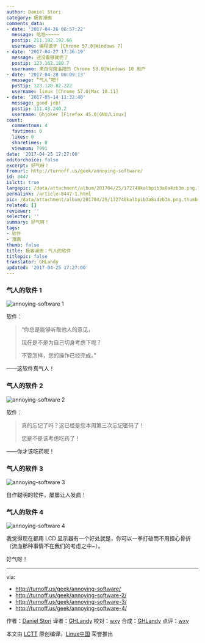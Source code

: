 ```yaml
---
author: Daniel Stori
category: 极客漫画
comments_data:
- date: '2017-04-26 08:57:22'
  message: 哈哈~~~~~
  postip: 211.102.192.66
  username: 编程浪子 [Chrome 57.0|Windows 7]
- date: '2017-04-27 17:36:19'
  message: 还没看够就完了
  postip: 123.162.180.7
  username: 来自河南洛阳的 Chrome 58.0|Windows 10 用户
- date: '2017-04-28 00:09:13'
  message: “气人”吧！
  postip: 123.120.82.222
  username: linux [Chrome 57.0|Mac 10.11]
- date: '2017-05-14 11:32:40'
  message: good job!
  postip: 111.43.240.2
  username: Ghjoker [Firefox 45.0|GNU/Linux]
count:
  commentnum: 4
  favtimes: 0
  likes: 0
  sharetimes: 0
  viewnum: 7991
date: '2017-04-25 17:27:00'
editorchoice: false
excerpt: 好气呀！
fromurl: http://turnoff.us/geek/annoying-software/
id: 8447
islctt: true
largepic: /data/attachment/album/201704/25/172748kalbpib3a8a4zb3m.png.large.jpg
permalink: /article-8447-1.html
pic: /data/attachment/album/201704/25/172748kalbpib3a8a4zb3m.png.thumb.jpg
related: []
reviewer: ''
selector: ''
summary: 好气呀！
tags:
- 软件
- 漫画
thumb: false
title: 极客漫画：气人的软件
titlepic: false
translator: GHLandy
updated: '2017-04-25 17:27:00'
---
```


### 气人的软件 1


![annoying-software 1](/data/attachment/album/201704/25/172748kalbpib3a8a4zb3m.png)


软件：



> 
> “你总是能够听取他人的意见，
> 
> 
> 现在是不是为自己切身考虑下呢？
> 
> 
> 不管怎样，您的操作已经完成。”
> 
> 
> 


——这软件真气人！


### 气人的软件 2


![annoying-software 2](/data/attachment/album/201704/25/172750cn33yyjlyjdkyy7j.png)


软件：



> 
> 真的忘记了吗？这已经是您本周第三次忘记密码了！
> 
> 
> 您是不是该考虑吃药了！
> 
> 
> 


——你才该吃药呢！


### 气人的软件 3


![annoying-software 3](/data/attachment/album/201704/25/172756fh4mqee37u3vfmna.png)


自作聪明的软件，屡屡让人发疯！


### 气人的软件 4


![annoying-software 4](/data/attachment/album/201704/25/172758bl6yclvvzvxsxz0v.png)


我觉得现在都用 LCD 显示器有一个好处就是，你可以一拳打破而不用担心骨折（流血那种事情不在我们的考虑之中~）。


好气呀！




---


via:


* <http://turnoff.us/geek/annoying-software/>
* <http://turnoff.us/geek/annoying-software-2/>
* <http://turnoff.us/geek/annoying-software-3/>
* <http://turnoff.us/geek/annoying-software-4/>


作者：[Daniel Stori](http://turnoff.us/about/) 译者：[GHLandy](https://github.com/GHLandy) 校对：[wxy](https://github.com/wxy) 合成：[GHLandy](https://github.com/GHLandy) 点评：[wxy](https://github.com/wxy)


本文由 [LCTT](https://github.com/LCTT/TranslateProject) 原创编译，[Linux中国](https://linux.cn/) 荣誉推出